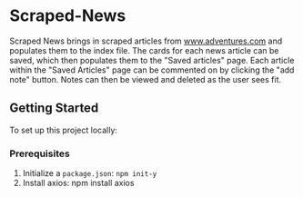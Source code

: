 # Scraped-News

Scraped News brings in scraped articles from www.adventures.com and populates them to the index file. The cards for each news article can be saved, which then populates them to the "Saved articles" page. Each article within the "Saved Articles" page can be commented on by clicking the "add note" button. Notes can then be viewed and deleted as the user sees fit. 

## Getting Started
To set up this project locally:

### Prerequisites
1. Initialize a `package.json`: `npm init-y`
2. Install axios: npm install axios